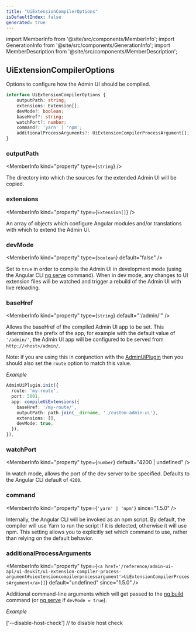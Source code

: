 ```yaml
---
title: "UiExtensionCompilerOptions"
isDefaultIndex: false
generated: true
---
```

<!-- This file was generated from the Vendure source. Do not modify. Instead, re-run the "docs:build" script -->
import MemberInfo from '@site/src/components/MemberInfo';
import GenerationInfo from '@site/src/components/GenerationInfo';
import MemberDescription from '@site/src/components/MemberDescription';


## UiExtensionCompilerOptions

<GenerationInfo sourceFile="packages/ui-devkit/src/compiler/types.ts" sourceLine="307" packageName="@vendure/ui-devkit" />

Options to configure how the Admin UI should be compiled.

```ts title="Signature"
interface UiExtensionCompilerOptions {
    outputPath: string;
    extensions: Extension[];
    devMode?: boolean;
    baseHref?: string;
    watchPort?: number;
    command?: 'yarn' | 'npm';
    additionalProcessArguments?: UiExtensionCompilerProcessArgument[];
}
```

<div className="members-wrapper">

### outputPath

<MemberInfo kind="property" type={`string`}   />

The directory into which the sources for the extended Admin UI will be copied.
### extensions

<MemberInfo kind="property" type={`Extension[]`}   />

An array of objects which configure Angular modules and/or
translations with which to extend the Admin UI.
### devMode

<MemberInfo kind="property" type={`boolean`} default="false"   />

Set to `true` in order to compile the Admin UI in development mode (using the Angular CLI
[ng serve](https://angular.io/cli/serve) command). When in dev mode, any changes to
UI extension files will be watched and trigger a rebuild of the Admin UI with live
reloading.
### baseHref

<MemberInfo kind="property" type={`string`} default="'/admin/'"   />

Allows the baseHref of the compiled Admin UI app to be set. This determines the prefix
of the app, for example with the default value of `'/admin/'`, the Admin UI app
will be configured to be served from `http://<host>/admin/`.

Note: if you are using this in conjunction with the <a href='/reference/typescript-api/core-plugins/admin-ui-plugin/#adminuiplugin'>AdminUiPlugin</a> then you should
also set the `route` option to match this value.

*Example*

```ts
AdminUiPlugin.init({
  route: 'my-route',
  port: 5001,
  app: compileUiExtensions({
    baseHref: '/my-route/',
    outputPath: path.join(__dirname, './custom-admin-ui'),
    extensions: [],
    devMode: true,
  }),
}),
```
### watchPort

<MemberInfo kind="property" type={`number`} default="4200 | undefined"   />

In watch mode, allows the port of the dev server to be specified. Defaults to the Angular CLI default
of `4200`.
### command

<MemberInfo kind="property" type={`'yarn' | 'npm'`}  since="1.5.0"  />

Internally, the Angular CLI will be invoked as an npm script. By default, the compiler will use Yarn
to run the script if it is detected, otherwise it will use npm. This setting allows you to explicitly
set which command to use, rather than relying on the default behavior.
### additionalProcessArguments

<MemberInfo kind="property" type={`<a href='/reference/admin-ui-api/ui-devkit/ui-extension-compiler-process-argument#uiextensioncompilerprocessargument'>UiExtensionCompilerProcessArgument</a>[]`} default="undefined"  since="1.5.0"  />

Additional command-line arguments which will get passed to the [ng build](https://angular.io/cli/build)
command (or [ng serve](https://angular.io/cli/serve) if `devMode = true`).

*Example*

['--disable-host-check'] // to disable host check


</div>
